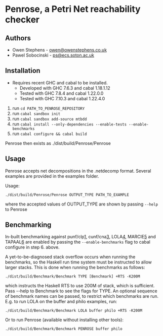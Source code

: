 # Penrose, a Petri Net reachability checker

## Authors

- Owen Stephens - owen@owenstephens.co.uk
- Pawel Sobocinski - ps@ecs.soton.ac.uk

## Installation

- Requires recent GHC and cabal to be installed.
    - Developed with GHC 7.6.3 and cabal 1.18.1.12
    - Tested with GHC 7.8.4 and cabal 1.22.0.0
    - Tested with GHC 7.10.3 and cabal 1.22.4.0

1. run `cd PATH_TO_PENROSE_REPOSITORY`
2. run `cabal sandbox init`
3. run `cabal sandbox add-source mtbdd`
4. run `cabal install --only-dependencies --enable-tests --enable-benchmarks`
5. run `cabal configure && cabal build`


Penrose then exists as ./dist/build/Penrose/Penrose

## Usage

Penrose accepts net decompositions in the .netdecomp format. Several examples
are provided in the examples folder.

Usage:

```
./dist/build/Penrose/Penrose OUTPUT_TYPE PATH_TO_EXAMPLE
```

where the accepted values of OUTPUT_TYPE are shown by passing `--help` to Penrose

## Benchmarking

In-built benchmarking against punf/clp[1][2], cunf/cna[3], LOLA[4], MARCIE[5] and TAPAAL[6] are
enabled by passing the `--enable-benchmarks` flag to cabal configure in step 6.  above.

A yet-to-be-diagnosed stack overflow occurs when running the benchmarks, so the
Haskell run time system must be instructed to allow larger stacks. This is
done when running the benchmarks as follows:

```
./dist/build/Benchmark/Benchmark TYPE [Benchmark] +RTS -K200M
```

which instructs the Haskell RTS to use 200M of stack, which is sufficient.
Pass --help to Benchmark to see the flags for TYPE. An optional sequence of
benchmark names can be passed, to restrict which benchmarks are run. E.g. to
run LOLA on the buffer and philo examples, run:

```
./dist/build/Benchmark/Benchmark LOLA buffer philo +RTS -K200M
```

Or to run Penrose (available without installing other tools):

```
./dist/build/Benchmark/Benchmark PENROSE buffer philo 
```

[1]: http://homepages.cs.ncl.ac.uk/victor.khomenko/home.formal/tools/punf/
[2]: http://homepages.cs.ncl.ac.uk/victor.khomenko/tools/clp/
[3]: https://code.google.com/p/cunf/
[4]: http://download.gna.org/service-tech/lola/
[5]: http://www-dssz.informatik.tu-cottbus.de/DSSZ/Software/Marcie
[6]: http://www.tapaal.net/
